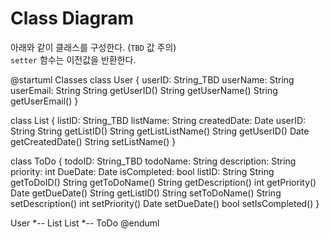 # Class Diagram
아래와 같이 클래스를 구성한다. (`TBD` 값 주의)  
`setter` 함수는 이전값을 반환한다.

@startuml Classes
class User {
    userID: String_TBD
    userName: String
    userEmail: String
    String getUserID()
    String getUserName()
    String getUserEmail()
}

class List {
    listID: String_TBD
    listName: String
    createdDate: Date
    userID: String
    String getListID()
    String getListListName()
    String getUserID()
    Date getCreatedDate()
    String setListName()
}

class ToDo {
    todoID: String_TBD
    todoName: String
    description: String
    priority: int
    DueDate: Date
    isCompleted: bool
    listID: String
    String getToDoID()
    String getToDoName()
    String getDescription()
    int getPriority()
    Date getDueDate()
    String getListID()
    String setToDoName()
    String setDescription()
    int setPriority()
    Date setDueDate()
    bool setIsCompleted()
}

User *-- List 
List *-- ToDo
@enduml
